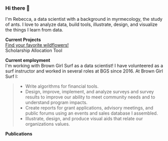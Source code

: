 ### Hi there 👋
I'm Rebecca, a data scientist with a background in myrmecology, the study of ants. I love to analyze data, build tools, illustrate, design, and visualize the things I learn from data.

**Current Projects**
<br>[Find your favorite wildflowers!](https://github.com/Floydworks/WildflowerFinder_Phenology_Tool)
<br>Scholarship Allocation Tool

**Current employment**
<br>I'm working with Brown Girl Surf as a data scientist! I have volunteered as a surf instructor and worked in several roles at BGS since 2016. At Brown Girl Surf I:
> - Write algorithms for financial tools.
> - Design, improve, implement, and analyze surveys and survey results to improve our ability to meet community needs and to understand program impacts.
> - Create reports for grant applications, advisory meetings, and public forums using an events and sales database I assembled.
> - Illustrate, design, and produce visual aids that relate our organizations values.

**Publications**

<!--
**Floydworks/Floydworks** is a ✨ _special_ ✨ repository because its `README.md` (this file) appears on your GitHub profile.

Here are some ideas to get you started:

- 🔭 I’m currently working on ...
- 🌱 I’m currently learning ...
- 👯 I’m looking to collaborate on ...
- 🤔 I’m looking for help with ...
- 💬 Ask me about ...
- 📫 How to reach me: ...
- 😄 Pronouns: ...
- ⚡ Fun fact: ...
-->
